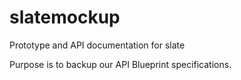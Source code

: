 # slatemockup
Prototype and API documentation for slate

Purpose is to backup our API Blueprint specifications.

